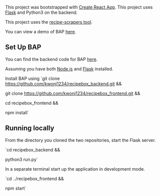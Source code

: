 This project was bootstrapped with [Create React App](https://github.com/facebook/create-react-app).
This project uses [Flask](https://flask.palletsprojects.com/en/1.1.x/installation/#installation) and Python3 on the backend.

This project uses the [recipe-scrapers tool](https://github.com/hhursev/recipe-scrapers).

You can view a demo of BAP [here](https://www.youtube.com/watch?v=R9Tdp4Y7H8A&feature=youtu.be).

## Set Up BAP
You can find the backend code for BAP [here](https://github.com/kwonj1234/recipebox_backend).

Assuming you have both [Node.js](https://nodejs.org/en/) and [Flask](https://flask.palletsprojects.com/en/1.1.x/installation/#installation) installed.

Install BAP using
`git clone https://github.com/kwonj1234/recipebox_backend.git &&

git clone https://github.com/kwonj1234/recipebox_frontend.git &&

cd recipebox_frontend &&

npm install`

## Running locally
From the directory you cloned the two repositories, start the Flask server.

`cd recipebox_backend &&

python3 run.py`

In a separate terminal start up the application in development mode.

`cd ../recipebox_frontend &&

npm start`

